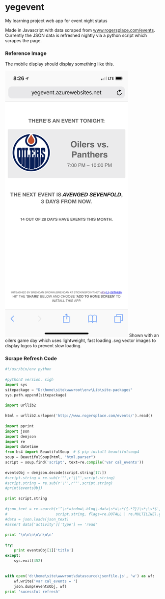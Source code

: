 # yegevent
My learning project web app for event night status

Made in Javascript with data scraped from www.rogersplace.com/events. Currently the JSON data is refreshed nightly via a python script which scrapes the page.

### Reference Image
The mobile display should display something like this.

<img src="screenshots/IMG_0758.PNG" width="400" alt="shown with an oilers game day which uses lightweight, fast loading .svg vector images to display logos to prevent slow loading">
Shown with an oilers game day which uses lightweight, fast loading .svg vector images to display logos to prevent slow loading.

### Scrape Refresh Code
```python
#!/usr/bin/env python

#python2 version. sigh
import sys
sitepackage = "D:\home\site\wwwroot\env\Lib\site-packages"
sys.path.append(sitepackage)

import urllib2

html = urllib2.urlopen('http://www.rogersplace.com/events/').read()

import pprint
import json
import demjson
import re
import datetime
from bs4 import BeautifulSoup  # $ pip install beautifulsoup4
soup = BeautifulSoup(html, "html.parser")
script = soup.find('script', text=re.compile('var cal_events'))

eventsObj = demjson.decode(script.string[17:])
#script.string = re.sub(r'"',r'\\"',script.string)
#script.string = re.sub(r'\'',r'"',script.string)
#print(eventsObj)

print script.string

#json_text = re.search(r'^\s*window\.blog\.data\s*=\s*({.*?})\s*;\s*$',
#                      script.string, flags=re.DOTALL | re.MULTILINE).group(1)
#data = json.loads(json_text)
#assert data['activity']['type'] == 'read'

print '\n\n\n\n\n\n\n'

try:
	print eventsObj[1]['title']
except: 
	sys.exit(452)


with open('d:\home\site\wwwroot\datasource\jsonfile.js', 'w') as wf:
	wf.write('var cal_events = ')
	json.dump(eventsObj, wf)
print 'sucessful refresh'
```
